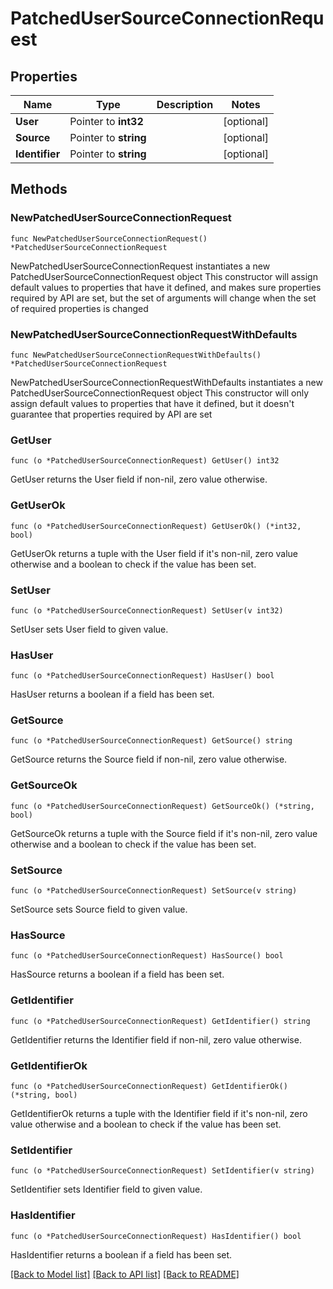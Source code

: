 # PatchedUserSourceConnectionRequest

## Properties

Name | Type | Description | Notes
------------ | ------------- | ------------- | -------------
**User** | Pointer to **int32** |  | [optional] 
**Source** | Pointer to **string** |  | [optional] 
**Identifier** | Pointer to **string** |  | [optional] 

## Methods

### NewPatchedUserSourceConnectionRequest

`func NewPatchedUserSourceConnectionRequest() *PatchedUserSourceConnectionRequest`

NewPatchedUserSourceConnectionRequest instantiates a new PatchedUserSourceConnectionRequest object
This constructor will assign default values to properties that have it defined,
and makes sure properties required by API are set, but the set of arguments
will change when the set of required properties is changed

### NewPatchedUserSourceConnectionRequestWithDefaults

`func NewPatchedUserSourceConnectionRequestWithDefaults() *PatchedUserSourceConnectionRequest`

NewPatchedUserSourceConnectionRequestWithDefaults instantiates a new PatchedUserSourceConnectionRequest object
This constructor will only assign default values to properties that have it defined,
but it doesn't guarantee that properties required by API are set

### GetUser

`func (o *PatchedUserSourceConnectionRequest) GetUser() int32`

GetUser returns the User field if non-nil, zero value otherwise.

### GetUserOk

`func (o *PatchedUserSourceConnectionRequest) GetUserOk() (*int32, bool)`

GetUserOk returns a tuple with the User field if it's non-nil, zero value otherwise
and a boolean to check if the value has been set.

### SetUser

`func (o *PatchedUserSourceConnectionRequest) SetUser(v int32)`

SetUser sets User field to given value.

### HasUser

`func (o *PatchedUserSourceConnectionRequest) HasUser() bool`

HasUser returns a boolean if a field has been set.

### GetSource

`func (o *PatchedUserSourceConnectionRequest) GetSource() string`

GetSource returns the Source field if non-nil, zero value otherwise.

### GetSourceOk

`func (o *PatchedUserSourceConnectionRequest) GetSourceOk() (*string, bool)`

GetSourceOk returns a tuple with the Source field if it's non-nil, zero value otherwise
and a boolean to check if the value has been set.

### SetSource

`func (o *PatchedUserSourceConnectionRequest) SetSource(v string)`

SetSource sets Source field to given value.

### HasSource

`func (o *PatchedUserSourceConnectionRequest) HasSource() bool`

HasSource returns a boolean if a field has been set.

### GetIdentifier

`func (o *PatchedUserSourceConnectionRequest) GetIdentifier() string`

GetIdentifier returns the Identifier field if non-nil, zero value otherwise.

### GetIdentifierOk

`func (o *PatchedUserSourceConnectionRequest) GetIdentifierOk() (*string, bool)`

GetIdentifierOk returns a tuple with the Identifier field if it's non-nil, zero value otherwise
and a boolean to check if the value has been set.

### SetIdentifier

`func (o *PatchedUserSourceConnectionRequest) SetIdentifier(v string)`

SetIdentifier sets Identifier field to given value.

### HasIdentifier

`func (o *PatchedUserSourceConnectionRequest) HasIdentifier() bool`

HasIdentifier returns a boolean if a field has been set.


[[Back to Model list]](../README.md#documentation-for-models) [[Back to API list]](../README.md#documentation-for-api-endpoints) [[Back to README]](../README.md)


